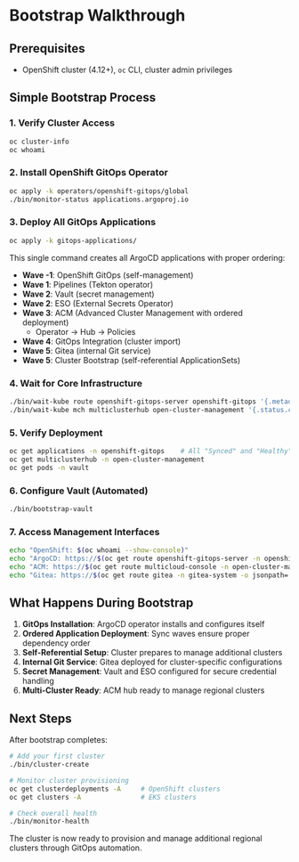 # Bootstrap Walkthrough

## Prerequisites
- OpenShift cluster (4.12+), `oc` CLI, cluster admin privileges

## Simple Bootstrap Process

### 1. Verify Cluster Access
```bash
oc cluster-info
oc whoami
```

### 2. Install OpenShift GitOps Operator
```bash
oc apply -k operators/openshift-gitops/global
./bin/monitor-status applications.argoproj.io
```

### 3. Deploy All GitOps Applications
```bash
oc apply -k gitops-applications/
```

This single command creates all ArgoCD applications with proper ordering:
- **Wave -1**: OpenShift GitOps (self-management)
- **Wave 1**: Pipelines (Tekton operator)
- **Wave 2**: Vault (secret management)
- **Wave 2**: ESO (External Secrets Operator)
- **Wave 3**: ACM (Advanced Cluster Management with ordered deployment)
  - Operator → Hub → Policies
- **Wave 4**: GitOps Integration (cluster import)
- **Wave 5**: Gitea (internal Git service)
- **Wave 5**: Cluster Bootstrap (self-referential ApplicationSets)

### 4. Wait for Core Infrastructure
```bash
./bin/wait-kube route openshift-gitops-server openshift-gitops '{.metadata.name}' openshift-gitops-server
./bin/wait-kube mch multiclusterhub open-cluster-management '{.status.conditions[?(@.type=="Complete")].message}' "All hub components ready."
```

### 5. Verify Deployment
```bash
oc get applications -n openshift-gitops    # All "Synced" and "Healthy"
oc get multiclusterhub -n open-cluster-management
oc get pods -n vault
```

### 6. Configure Vault (Automated)
```bash
./bin/bootstrap-vault
```

### 7. Access Management Interfaces
```bash
echo "OpenShift: $(oc whoami --show-console)"
echo "ArgoCD: https://$(oc get route openshift-gitops-server -n openshift-gitops -o jsonpath='{.spec.host}')"
echo "ACM: https://$(oc get route multicloud-console -n open-cluster-management -o jsonpath='{.spec.host}')"
echo "Gitea: https://$(oc get route gitea -n gitea-system -o jsonpath='{.spec.host}')"
```

## What Happens During Bootstrap

1. **GitOps Installation**: ArgoCD operator installs and configures itself
2. **Ordered Application Deployment**: Sync waves ensure proper dependency order
3. **Self-Referential Setup**: Cluster prepares to manage additional clusters
4. **Internal Git Service**: Gitea deployed for cluster-specific configurations
5. **Secret Management**: Vault and ESO configured for secure credential handling
6. **Multi-Cluster Ready**: ACM hub ready to manage regional clusters

## Next Steps

After bootstrap completes:

```bash
# Add your first cluster
./bin/cluster-create

# Monitor cluster provisioning
oc get clusterdeployments -A     # OpenShift clusters
oc get clusters -A               # EKS clusters

# Check overall health
./bin/monitor-health
```

The cluster is now ready to provision and manage additional regional clusters through GitOps automation.
